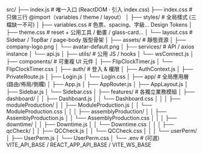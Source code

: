 src/
├── index.js                # 唯一入口 (ReactDOM  · 引入 index.css)
├── index.css               # 只做三行 @import（variables / theme / layout）
│
├── styles/                 # 全局樣式 (三檔缺一不可)
│   ├── variables.css       # 色票、spacing、字級… Design Tokens
│   ├── theme.css           # reset + 公用工具 / 動畫 / glass-card…
│   └── layout.css          # Sidebar / TopBar / page-body 版型骨架
│
├── assets/                 # 靜態資源
│   ├── company-logo.png
│   └── avatar-default.png
│
├── services/               # API / axios instance
│   └── api.js
│
├── utils/                  # 公用 JS / hooks
│   └── wsConnect.js
│
├── components/             # 可重複 UI 元件
│   ├── FlipClockTimer.js
│   └── FlipClockTimer.css
│
├── auth/                   # 登入 & 權限
│   ├── AuthContext.js
│   ├── PrivateRoute.js
│   ├── Login.js
│   └── Login.css
│
├── app/                    # 全局應用層 (路由/佈局/側欄)
│   ├── App.js
│   ├── AppRouter.js
│   ├── AppLayout.js
│   ├── Sidebar.js
│   └── Sidebar.css
│
├── features/               # 各獨立業務模組
│   ├── dashboard/
│   │   ├── Dashboard.js
│   │   └── Dashboard.css
│   │
│   ├── moduleProduction/
│   │   ├── ModuleProduction.js
│   │   └── ModuleProduction.css
│   │
│   ├── assemblyProduction/
│   │   ├── AssemblyProduction.js
│   │   └── AssemblyProduction.css
│   │
│   ├── downtime/
│   │   ├── Downtime.js
│   │   └── Downtime.css
│   │
│   ├── qcCheck/
│   │   ├── QCCheck.js
│   │   └── QCCheck.css
│   │
│   └── userPerm/
│       ├── UserPerm.js
│       └── UserPerm.css
│
└── .env                    # (可選) VITE_API_BASE / REACT_APP_API_BASE / VITE_WS_BASE
